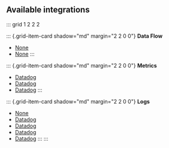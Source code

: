 
## Available integrations

::: grid
1 2 2 2

::: {.grid-item-card shadow="md" margin="2 2 0 0"}
**Data Flow**

-   [None](/docs/products/kafka/kafka-connect)
-   [None](/docs/products/kafka/kafka-connect)
:::

::: {.grid-item-card shadow="md" margin="2 2 0 0"}
**Metrics**

-   [Datadog](/docs/integrations/datadog)
-   [Datadog](/docs/integrations/datadog)
-   [Datadog](/docs/integrations/datadog)
:::

::: {.grid-item-card shadow="md" margin="2 2 0 0"}
**Logs**

-   [None](/docs/products/kafka/kafka-connect)
-   [Datadog](/docs/integrations/datadog)
-   [Datadog](/docs/integrations/datadog)
-   [Datadog](/docs/integrations/datadog)
-   [Datadog](/docs/integrations/datadog)
:::
:::